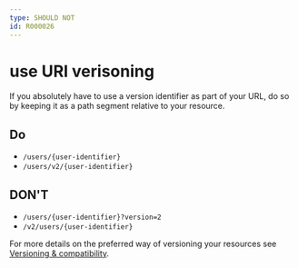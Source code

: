 ```yaml
---
type: SHOULD NOT
id: R000026
---
```


# use URI verisoning

If you absolutely have to use a version identifier as part of your URL, do so by keeping it as a path segment relative to your resource.

## Do

- `/users/{user-identifier}`
- `/users/v2/{user-identifier}`

## DON'T

- `/users/{user-identifier}?version=2`
- `/v2/users/{user-identifier}`

For more details on the preferred way of versioning your resources see
[Versioning & compatibility](guidelines/080_versioning-compatibility/00_index.md).
